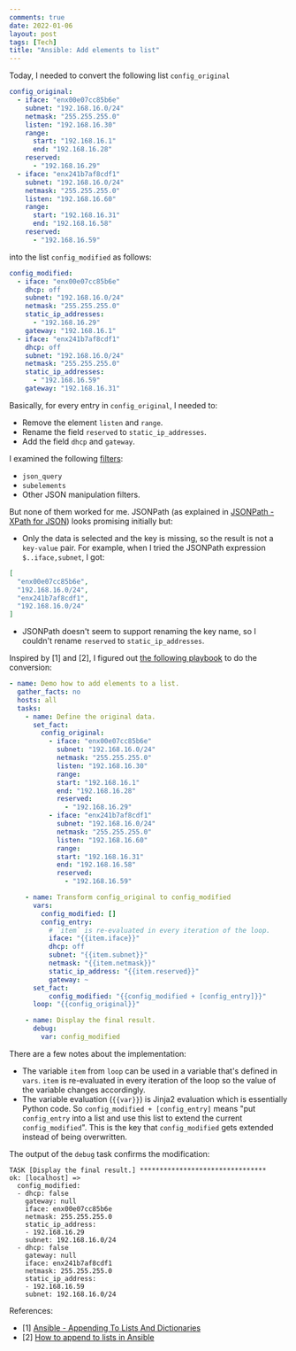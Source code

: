 ```yaml
---
comments: true
date: 2022-01-06
layout: post
tags: [Tech]
title: "Ansible: Add elements to list"
---
```


Today, I needed to convert the following list `config_original`

```yaml
config_original:
  - iface: "enx00e07cc85b6e"
    subnet: "192.168.16.0/24"
    netmask: "255.255.255.0"
    listen: "192.168.16.30"
    range:
      start: "192.168.16.1"
      end: "192.168.16.28"
    reserved:
      - "192.168.16.29"
  - iface: "enx241b7af8cdf1"
    subnet: "192.168.16.0/24"
    netmask: "255.255.255.0"
    listen: "192.168.16.60"
    range:
      start: "192.168.16.31"
      end: "192.168.16.58"
    reserved:
      - "192.168.16.59"
```

into the list `config_modified` as follows:

```yaml
config_modified:
  - iface: "enx00e07cc85b6e"
    dhcp: off
    subnet: "192.168.16.0/24"
    netmask: "255.255.255.0"
    static_ip_addresses:
      - "192.168.16.29"
    gateway: "192.168.16.1"
  - iface: "enx241b7af8cdf1"
    dhcp: off
    subnet: "192.168.16.0/24"
    netmask: "255.255.255.0"
    static_ip_addresses:
      - "192.168.16.59"
    gateway: "192.168.16.31"
```

Basically, for every entry in `config_original`, I needed to:
- Remove the element `listen` and `range`.
- Rename the field `reserved` to `static_ip_addresses`.
- Add the field `dhcp` and `gateway`.

I examined the following [filters](https://docs.ansible.com/ansible/latest/user_guide/playbooks_filters.html):
- `json_query`
- `subelements`
- Other JSON manipulation filters.

But none of them worked for me. JSONPath (as explained in [JSONPath - XPath for JSON](https://goessner.net/articles/JsonPath/index.html)) looks promising initially but:

- Only the data is selected and the key is missing, so the result is not a `key-value` pair. For example, when I tried the JSONPath expression `$..iface,subnet`, I got:

```json
[
  "enx00e07cc85b6e",
  "192.168.16.0/24",
  "enx241b7af8cdf1",
  "192.168.16.0/24"
]
```

- JSONPath doesn't seem to support renaming the key name, so I couldn't rename `reserved` to `static_ip_addresses`.

Inspired by [1] and [2], I figured out [the following playbook](https://github.com/yaobinwen/robin_on_rails/blob/master/Ansible/demo/ansible/add-element-to-list.yml) to do the conversion:

```yaml
- name: Demo how to add elements to a list.
  gather_facts: no
  hosts: all
  tasks:
    - name: Define the original data.
      set_fact:
        config_original:
          - iface: "enx00e07cc85b6e"
            subnet: "192.168.16.0/24"
            netmask: "255.255.255.0"
            listen: "192.168.16.30"
            range:
            start: "192.168.16.1"
            end: "192.168.16.28"
            reserved:
              - "192.168.16.29"
          - iface: "enx241b7af8cdf1"
            subnet: "192.168.16.0/24"
            netmask: "255.255.255.0"
            listen: "192.168.16.60"
            range:
            start: "192.168.16.31"
            end: "192.168.16.58"
            reserved:
              - "192.168.16.59"

    - name: Transform config_original to config_modified
      vars:
        config_modified: []
        config_entry:
          # `item` is re-evaluated in every iteration of the loop.
          iface: "{{item.iface}}"
          dhcp: off
          subnet: "{{item.subnet}}"
          netmask: "{{item.netmask}}"
          static_ip_address: "{{item.reserved}}"
          gateway: ~
      set_fact:
          config_modified: "{{config_modified + [config_entry]}}"
      loop: "{{config_original}}"

    - name: Display the final result.
      debug:
        var: config_modified
```

There are a few notes about the implementation:

- The variable `item` from `loop` can be used in a variable that's defined in `vars`. `item` is re-evaluated in every iteration of the loop so the value of the variable changes accordingly.
- The variable evaluation (`{{var}}`) is Jinja2 evaluation which is essentially Python code. So `config_modified + [config_entry]` means "put `config_entry` into a list and use this list to extend the current `config_modified`". This is the key that `config_modified` gets extended instead of being overwritten.

The output of the `debug` task confirms the modification:

```
TASK [Display the final result.] ********************************
ok: [localhost] => 
  config_modified:
  - dhcp: false
    gateway: null
    iface: enx00e07cc85b6e
    netmask: 255.255.255.0
    static_ip_address:
    - 192.168.16.29
    subnet: 192.168.16.0/24
  - dhcp: false
    gateway: null
    iface: enx241b7af8cdf1
    netmask: 255.255.255.0
    static_ip_address:
    - 192.168.16.59
    subnet: 192.168.16.0/24
```

References:
- [1] [Ansible - Appending To Lists And Dictionaries](https://ttl255.com/ansible-appending-to-lists-and-dictionaries/)
- [2] [How to append to lists in Ansible](https://blog.crisp.se/2016/10/20/maxwenzin/how-to-append-to-lists-in-ansible)
